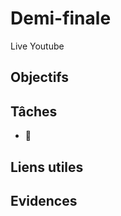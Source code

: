 # Demi-finale

Live Youtube 

## **Objectifs**


## **Tâches**

- 📝 


## **Liens utiles**


## **Evidences**
